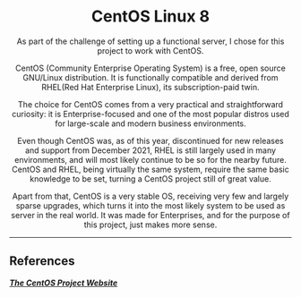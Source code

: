 <h1 align=center>
	<b>CentOS Linux 8</b>
</h1>

<p align=center>
	As part of the challenge of setting up a functional server, I chose for this project to work with CentOS.
</p>
<p align=center>
    CentOS (Community Enterprise Operating System) is a free, open source GNU/Linux distribution. It is functionally compatible and derived from RHEL(Red Hat Enterprise Linux), its subscription-paid twin.
</p>
<p align=center>
    The choice for CentOS comes from a very practical and straightforward curiosity: it is Enterprise-focused and one of the most popular distros used for large-scale and modern business environments.
</p>
<p align=center>
    Even though CentOS was, as of this year, discontinued for new releases and support from December 2021, RHEL is still largely used in many environments, and will most likely continue to be so for the nearby future. CentOS and RHEL, being virtually the same system, require the same basic knowledge to be set, turning a CentOS project still of great value.
</p>
<p align=center>
    Apart from that, CentOS is a very stable OS, receiving very few and largely sparse upgrades, which turns it into the most likely system to be used as server in the real world. It was made for Enterprises, and for the purpose of this project, just makes more sense. 
</p>

---
<h2>
	<b>References</b>
</h2>
<a href="https://www.centos.org/">
	<i><b>The CentOS Project Website</b></i>
</a>